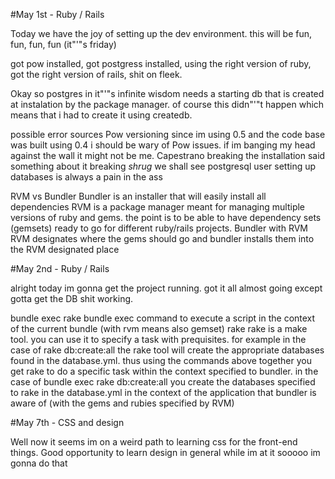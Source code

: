 
#May 1st - Ruby / Rails

Today we have the joy of setting up the dev environment. this will be fun, fun, fun, fun (it\"'"s friday)

got pow installed, got postgress installed, using the right version of ruby, got the right version of rails, shit on fleek.

Okay so postgres in it"'"s infinite wisdom needs a starting db that is created at instalation by the package manager. of course this didn"'"t happen which means that i had to create it using createdb. 

possible error sources 
	Pow versioning 
		since im using 0.5 and the code base was built using 0.4 i should be wary of Pow issues. if im banging my head against the wall it might not be me.
	Capestrano breaking
		the installation said something about it breaking *shrug* we shall see
	postgresql user
		setting up databases is always a pain in the ass

RVM vs Bundler
	Bundler
		is an installer that will easily install all dependencies 
	RVM
		is a package manager meant for managing multiple versions of ruby and gems. the point is to be able to have dependency sets (gemsets) ready to go for different ruby/rails projects.
	Bundler with RVM
		RVM designates where the gems should go and bundler installs them into the RVM designated place


#May 2nd - Ruby / Rails

alright today im gonna get the project running. got it all almost going except gotta get the DB shit working.

bundle exec rake <command>
	bundle exec 
		command to execute a script in the context of the current bundle (with rvm means also gemset)
	rake <command> 
		rake is a make tool. you can use it to specify a task with prequisites. for example in the case of rake db:create:all the rake tool will create the appropriate databases found in the database.yml.
	thus using the commands above together you get rake to do a specific task within the context specified to bundler. in the case of bundle exec rake db:create:all you create the databases specified to rake in the database.yml in the context of the application that bundler is aware of (with the gems and rubies specified by RVM)

#May 7th - CSS and design

Well now it seems im on a weird path to learning css for the front-end things. Good opportunity to learn design in general while im at it sooooo im gonna do that
